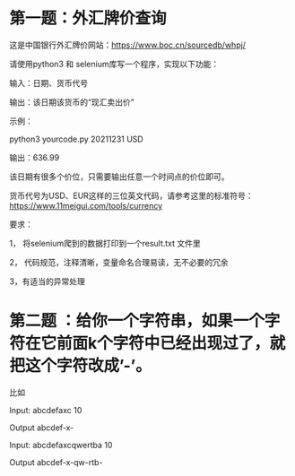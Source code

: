 # 第一题：外汇牌价查询

这是中国银行外汇牌价网站：https://www.boc.cn/sourcedb/whpj/

请使用python3 和 selenium库写一个程序，实现以下功能：

输入：日期、货币代号

输出：该日期该货币的“现汇卖出价”

示例：

python3 yourcode.py 20211231 USD

输出：636.99


该日期有很多个价位，只需要输出任意一个时间点的价位即可。

货币代号为USD、EUR这样的三位英文代码，请参考这里的标准符号：https://www.11meigui.com/tools/currency


要求：

1， 将selenium爬到的数据打印到一个result.txt 文件里

2， 代码规范，注释清晰，变量命名合理易读，无不必要的冗余

3，有适当的异常处理


# 第二题 ：给你一个字符串，如果一个字符在它前面k个字符中已经出现过了，就把这个字符改成’-’。

比如

Input: abcdefaxc 10

Output abcdef-x-

Input: abcdefaxcqwertba 10

Output abcdef-x-qw-rtb-
